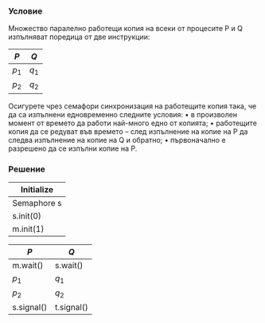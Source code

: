 ### Условие

Множество паралелно работещи копия на всеки от процесите P и Q изпълняват
поредица от две инструкции:

| $P$   | $Q$   |
|-------|-------|
| $p_1$ | $q_1$ |
| $p_2$ | $q_2$ |

Осигурете чрез семафори синхронизация на работещите копия така, че да са изпълнени едновременно следните условия:
• в произволен момент от времето да работи най-много едно от копията;
• работещите копия да се редуват във времето – след изпълнение на копие на P да следва
изпълнение на копие на Q и обратно;
• първоначално е разрешено да се изпълни копие на P.

### Решение


| Initialize  |
|-------------|
| Semaphore s |
| s.init(0)   |
| m.init(1)   |

| $P$        | $Q$       |
|------------|-----------|
| m.wait()   | s.wait()  |
| $p_1$      | $q_1$     |
| $p_2$      | $q_2$     |
| s.signal() | t.signal()|